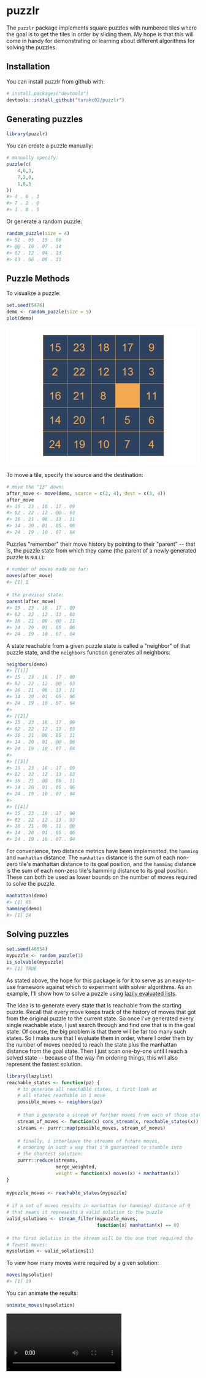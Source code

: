 
<!-- README.md is generated from README.Rmd. Please edit that file -->
puzzlr
======

The `puzzlr` package implements square puzzles with numbered tiles where the goal is to get the tiles in order by sliding them. My hope is that this will come in handy for demonstrating or learning about different algorithms for solving the puzzles.

Installation
------------

You can install puzzlr from github with:

``` r
# install.packages("devtools")
devtools::install_github("tarakc02/puzzlr")
```

Generating puzzles
------------------

``` r
library(puzzlr)
```

You can create a puzzle manually:

``` r
# manually specify:
puzzle(c(
    4,6,3,
    7,2,0,
    1,8,5
))
#> 4 . 6 . 3
#> 7 . 2 . @
#> 1 . 8 . 5
```

Or generate a random puzzle:

``` r
random_puzzle(size = 4)
#> 01 . 05 . 15 . 08
#> @@ . 10 . 07 . 14
#> 02 . 12 . 04 . 13
#> 03 . 06 . 09 . 11
```

Puzzle Methods
--------------

To visualize a puzzle:

``` r
set.seed(5476)
demo <- random_puzzle(size = 5)
plot(demo)
```

![](README/README-figunnamed-chunk-5-1.png)

To move a tile, specify the source and the destination:

``` r
# move the "13" down:
after_move <- move(demo, source = c(2, 4), dest = c(3, 4))
after_move
#> 15 . 23 . 18 . 17 . 09
#> 02 . 22 . 12 . @@ . 03
#> 16 . 21 . 08 . 13 . 11
#> 14 . 20 . 01 . 05 . 06
#> 24 . 19 . 10 . 07 . 04
```

Puzzles "remember" their move history by pointing to their "parent" -- that is, the puzzle state from which they came (the parent of a newly generated puzzle is `NULL`):

``` r
# number of moves made so far:
moves(after_move)
#> [1] 1

# the previous state:
parent(after_move)
#> 15 . 23 . 18 . 17 . 09
#> 02 . 22 . 12 . 13 . 03
#> 16 . 21 . 08 . @@ . 11
#> 14 . 20 . 01 . 05 . 06
#> 24 . 19 . 10 . 07 . 04
```

A state reachable from a given puzzle state is called a "neighbor" of that puzzle state, and the `neighbors` function generates all neighbors:

``` r
neighbors(demo)
#> [[1]]
#> 15 . 23 . 18 . 17 . 09
#> 02 . 22 . 12 . @@ . 03
#> 16 . 21 . 08 . 13 . 11
#> 14 . 20 . 01 . 05 . 06
#> 24 . 19 . 10 . 07 . 04
#> 
#> [[2]]
#> 15 . 23 . 18 . 17 . 09
#> 02 . 22 . 12 . 13 . 03
#> 16 . 21 . 08 . 05 . 11
#> 14 . 20 . 01 . @@ . 06
#> 24 . 19 . 10 . 07 . 04
#> 
#> [[3]]
#> 15 . 23 . 18 . 17 . 09
#> 02 . 22 . 12 . 13 . 03
#> 16 . 21 . @@ . 08 . 11
#> 14 . 20 . 01 . 05 . 06
#> 24 . 19 . 10 . 07 . 04
#> 
#> [[4]]
#> 15 . 23 . 18 . 17 . 09
#> 02 . 22 . 12 . 13 . 03
#> 16 . 21 . 08 . 11 . @@
#> 14 . 20 . 01 . 05 . 06
#> 24 . 19 . 10 . 07 . 04
```

For convenience, two distance metrics have been implemented, the `hamming` and `manhattan` distance. The `manhattan` distance is the sum of each non-zero tile's manhattan distance to its goal position, and the `hamming` distance is the sum of each non-zero tile's hamming distance to its goal position. These can both be used as lower bounds on the number of moves required to solve the puzzle.

``` r
manhattan(demo)
#> [1] 85
hamming(demo)
#> [1] 24
```

Solving puzzles
---------------

``` r
set.seed(46654)
mypuzzle <- random_puzzle(3)
is_solvable(mypuzzle)
#> [1] TRUE
```

As stated above, the hope for this package is for it to serve as an easy-to-use framework against which to experiment with solver algorithms. As an example, I'll show how to solve a puzzle using [lazily evaluated lists](https://github.com/tarakc02/lazylist).

The idea is to generate every state that is reachable from the starting puzzle. Recall that every move keeps track of the history of moves that got from the original puzzle to the current state. So once I've generated every single reachable state, I just search through and find one that is in the goal state. Of course, the big problem is that there will be far too many such states. So I make sure that I evaluate them in order, where I order them by the number of moves needed to reach the state plus the manhattan distance from the goal state. Then I just scan one-by-one until I reach a solved state -- because of the way I'm ordering things, this will also represent the fastest solution.

``` r
library(lazylist)
reachable_states <- function(pz) {
    # to generate all reachable states, i first look at
    # all states reachable in 1 move
    possible_moves <- neighbors(pz)
    
    # then i generate a stream of further moves from each of those states
    stream_of_moves <- function(x) cons_stream(x, reachable_states(x))
    streams <- purrr::map(possible_moves, stream_of_moves)
    
    # finally, i interleave the streams of future moves, 
    # ordering in such a way that i'm guaranteed to stumble into
    # the shortest solution:
    purrr::reduce(streams, 
                  merge_weighted, 
                  weight = function(x) moves(x) + manhattan(x))
}

mypuzzle_moves <- reachable_states(mypuzzle)

# if a set of moves results in manhattan (or hamming) distance of 0 
# that means it represents a valid solution to the puzzle
valid_solutions <- stream_filter(mypuzzle_moves,
                                 function(x) manhattan(x) == 0)

# the first solution in the stream will be the one that required the 
# fewest moves:
mysolution <- valid_solutions[1]
```

To view how many moves were required by a given solution:

``` r
moves(mysolution)
#> [1] 19
```

You can animate the results:

``` r
animate_moves(mysolution)
```

<video controls loop>
<source src="README/README-figanimate.webm" />
</video>
